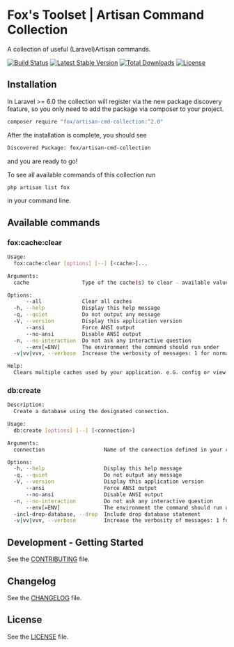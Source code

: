 # Fox's Toolset | Artisan Command Collection

A collection of useful (Laravel)Artisan commands.

[![Build Status](https://travis-ci.com/christian-graf/artisan-command-collection.svg?branch=master)](https://travis-ci.com/christian-graf/artisan-command-collection)
[![Latest Stable Version](https://poser.pugx.org/fox/artisan-cmd-collection/v/stable)](https://packagist.org/packages/fox/artisan-cmd-collection)
[![Total Downloads](https://poser.pugx.org/fox/artisan-cmd-collection/downloads)](https://packagist.org/packages/fox/artisan-cmd-collection)
[![License](https://poser.pugx.org/fox/artisan-cmd-collection/license)](https://packagist.org/packages/fox/artisan-cmd-collection)


## Installation

In Laravel >= 6.0 the collection will register via the new package discovery feature, so you only need to add the package via composer to your project.

```bash
composer require "fox/artisan-cmd-collection:^2.0"
```

After the installation is complete, you should see

```bash
Discovered Package: fox/artisan-cmd-collection
```

and you are ready to go!

To see all available commands of this collection run

```bash
php artisan list fox
```

in your command line.

## Available commands

### fox:cache:clear

```bash
Usage:
  fox:cache:clear [options] [--] [<cache>]...

Arguments:
  cache                 Type of the cache(s) to clear - available values are [app|config|route|view]

Options:
      --all             Clear all caches
  -h, --help            Display this help message
  -q, --quiet           Do not output any message
  -V, --version         Display this application version
      --ansi            Force ANSI output
      --no-ansi         Disable ANSI output
  -n, --no-interaction  Do not ask any interactive question
      --env[=ENV]       The environment the command should run under
  -v|vv|vvv, --verbose  Increase the verbosity of messages: 1 for normal output, 2 for more verbose output and 3 for debug

Help:
  Clears multiple caches used by your application. e.G. config or view caches
```

### db:create

```bash
Description:
  Create a database using the designated connection.

Usage:
  db:create [options] [--] [<connection>]

Arguments:
  connection                   Name of the connection defined in your config/database.php file. [default: "default"]

Options:
  -h, --help                   Display this help message
  -q, --quiet                  Do not output any message
  -V, --version                Display this application version
      --ansi                   Force ANSI output
      --no-ansi                Disable ANSI output
  -n, --no-interaction         Do not ask any interactive question
      --env[=ENV]              The environment the command should run under
  -incl-drop-database, --drop  Include drop database statement
  -v|vv|vvv, --verbose         Increase the verbosity of messages: 1 for normal output, 2 for more verbose output and 3 for debug
```

## Development - Getting Started

See the [CONTRIBUTING](CONTRIBUTING.md) file.

## Changelog

See the [CHANGELOG](CHANGELOG.md) file.

## License

See the [LICENSE](LICENSE.md) file.
